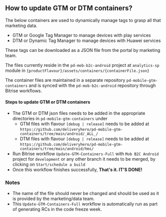 ## How to update GTM or DTM containers?

The below containers are used to dynamically manage tags to grasp all that marketing data.
- GTM or Google Tag Manager to manage devices with play services
- DTM or Dynamic Tag Manager to manage devices with Huawei services 

These tags can be downloaded as a JSON file from the portal by marketing team. 

The files currently reside in the `pd-mob-b2c-android` project at `analytics-sp` module in `{productFlavour}/assets/containers/{containerFile.json}`

The container files are maintained in a separate repository `pd-mobile-gtm-containers` and is synced with the `pd-mob-b2c-android` repository through Bitrise workflows.


#### Steps to update GTM or DTM containers
- The GTM or DTM json files needs to be added in the appropriate directories in `pd-mobile-gtm-containers` under
  - GTM files with flavour `[debug | release]` needs to be added at `https://github.com/deliveryhero/pd-mobile-gtm-containers/tree/main/android/_ALL_/`
  - DTM files with flavour `[debug | release]` needs to be added at `https://github.com/deliveryhero/pd-mobile-gtm-containers/tree/main/android/hms/`
- Run Bitrise workflow `Update-GTM-Containers-Full` with `Mob B2C Android` project for `development` or any other branch it needs to be merged, by clicking on `Start/schedule a build`
- Once this workflow finishes successfully, **That's it. IT'S DONE!**


### Notes
 - The name of the file should never be changed and should be used as it is provided by the marketing/data team. 
 - This `Update-GTM-Containers-Full` workflow is automatically run as part of generating RCs in the code freeze week.

